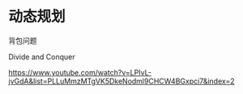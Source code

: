 # 动态规划

背包问题

Divide and Conquer

https://www.youtube.com/watch?v=LPIvL-jvGdA&list=PLLuMmzMTgVK5DkeNodml9CHCW4BGxpci7&index=2
